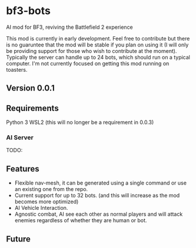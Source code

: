 # bf3-bots
AI mod for BF3, reviving the Battlefield 2 experience

This mod is currently in early development. Feel free to contribute but there is no guaruntee that the mod will be stable if you plan on using it (I will only be providing support for those who wish to contribute at the moment).
Typically the server can handle up to 24 bots, which should run on a typical computer. I'm not currently focused on getting this mod running on toasters. 

## Version 0.0.1


## Requirements
Python 3
WSL2 (this will no longer be a requirement in 0.0.3)

### AI Server
TODO:


## Features
- Flexible nav-mesh, it can be generated using a single command or use an existing one from the repo.
- Current support for up to 32 bots. (and this will increase as the mod becomes more optimized)
- AI Vehicle Interaction.
- Agnostic combat, AI see each other as normal players and will attack enemies regardless of whether they are human or bot.


## Future
